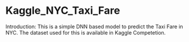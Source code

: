 # Kaggle_NYC_Taxi_Fare
Introduction:
            This is a simple DNN based model to predict the Taxi Fare in NYC. The dataset used for this is available in Kaggle Competetion.
